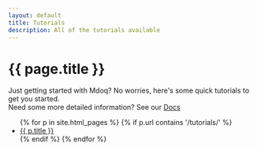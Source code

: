 ```yaml
---
layout: default
title: Tutorials
description: All of the tutorials available
---
```



# {{ page.title }}

Just getting started with Mdoq? No worries, here's some quick tutorials to get you started.  
Need some more detailed information? See our [Docs](/documentation.html)

<ul class="tutorials list-group">
    {% for p in site.html_pages %}
        {% if p.url contains '/tutorials/' %}
    <li class="list-group-item {% if p.url == page.url %}active{% endif %}"><a href="{{ p.url }}">{{ p.title }}</a></li>
        {% endif %}
    {% endfor %}
</ul>